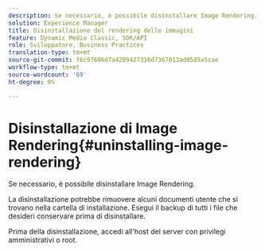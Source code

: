 ```yaml
---
description: Se necessario, è possibile disinstallare Image Rendering.
solution: Experience Manager
title: Disinstallazione del rendering delle immagini
feature: Dynamic Media Classic, SDK/API
role: Sviluppatore, Business Practices
translation-type: tm+mt
source-git-commit: f6c97606d7a4209427316d7367013ad9585a5cae
workflow-type: tm+mt
source-wordcount: '69'
ht-degree: 0%

---
```



# Disinstallazione di Image Rendering{#uninstalling-image-rendering}

Se necessario, è possibile disinstallare Image Rendering.

La disinstallazione potrebbe rimuovere alcuni documenti utente che si trovano nella cartella di installazione. Esegui il backup di tutti i file che desideri conservare prima di disinstallare.

Prima della disinstallazione, accedi all&#39;host del server con privilegi amministrativi o root.
